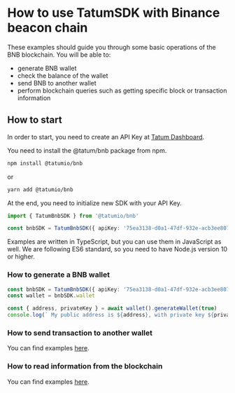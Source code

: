 # How to use TatumSDK with Binance beacon chain

These examples should guide you through some basic operations of the BNB blockchain. You will be able to:

- generate BNB wallet
- check the balance of the wallet
- send BNB to another wallet
- perform blockchain queries such as getting specific block or transaction information

## How to start

In order to start, you need to create an API Key at [Tatum Dashboard](https://dashboard.tatum.io).

You need to install the @tatum/bnb package from npm.

```bash
npm install @tatumio/bnb
```

or

```bash
yarn add @tatumio/bnb
```

At the end, you need to initialize new SDK with your API Key.

```typescript
import { TatumBnbSDK } from '@tatumio/bnb'

const bnbSDK = TatumBnbSDK({ apiKey: '75ea3138-d0a1-47df-932e-acb3ee807dab' })
```

Examples are written in TypeScript, but you can use them in JavaScript as well. We are following ES6 standard, so you
need to have Node.js version 10 or higher.

### How to generate a BNB wallet

```typescript
const bnbSDK = TatumBnbSDK({ apiKey: '75ea3138-d0a1-47df-932e-acb3ee807dab' })
const wallet = bnbSDK.wallet

const { address, privateKey } = await wallet().generateWallet(true)
console.log(` My public address is ${address}, with private key ${privateKey}.`)
```

### How to send transaction to another wallet

You can find examples [here](./src/app/bnb.tx.example.ts).

### How to read information from the blockchain

You can find examples [here](./src/app/bnb.blockchain.example.ts).
